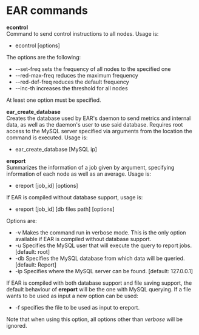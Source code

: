 # EAR commands


**econtrol**  
Command to send control instructions to all nodes. 
Usage is:    
- econtrol [options]

The options are the following:
- --set-freq sets the frequency of all nodes to the specified one
- --red-max-freq reduces the maximum frequency
- --red-def-freq reduces the default frequency
- --inc-th increases the threshold for all nodes

At least one option must be specified.

**ear_create_database**  
Creates the database used by EAR's daemon to send metrics and internal data, as well as the daemon's user to use said database. Requires root access to the MySQL server specified via arguments from the location the command is executed. Usage is:  
- ear_create_database [MySQL ip]

**ereport**  
Summarizes the information of a job given by argument, specifying information of each node as well as an average.
Usage is:
- ereport [job_id] [options]

If EAR is compiled without database support, usage is:
- ereport [job_id] [db files path] [options]

Options are:
- -v Makes the command run in verbose mode. This is the only option available if EAR is compiled without database support.
- -u Specifies the MySQL user that will execute the query to report jobs. [default: root]
- -db Specifies the MySQL database from which data will be queried. [default: Report]
- -ip Specifies where the MySQL server can be found. [default: 127.0.0.1]

If EAR is compiled with both database support and file saving support, the default behaviour of **ereport** will be the one with MySQL querying. If a file wants to be used as input a new option can be used:
- -f specifies the file to be used as input to ereport.

Note that when using this option, all options other than _verbose_ will be ignored.